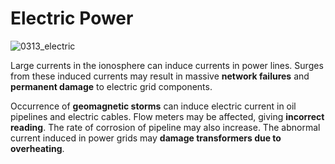 # Electric Power

![0313_electric](./static/0313_electric.png)

Large currents in the ionosphere can induce currents in power lines. Surges from these induced currents may result in massive **network failures** and **permanent damage** to electric grid components.

Occurrence of **geomagnetic storms** can induce electric current in oil pipelines and electric cables. Flow meters may be affected, giving **incorrect reading**. The rate of corrosion of pipeline may also increase. The abnormal current induced in power grids may **damage transformers due to overheating**.